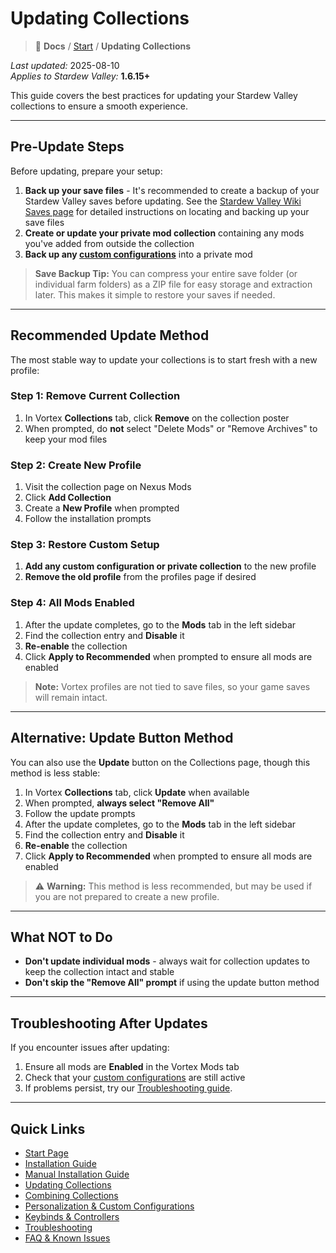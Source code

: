 # Updating Collections

> 📂 **Docs** / [Start](/start.md) / **Updating Collections**

*Last updated:* 2025-08-10  
*Applies to Stardew Valley:* **1.6.15+**

This guide covers the best practices for updating your Stardew Valley collections to ensure a smooth experience.

---

## Pre-Update Steps

Before updating, prepare your setup:

1. **Back up your save files** - It's recommended to create a backup of your Stardew Valley saves before updating. See the [Stardew Valley Wiki Saves page](https://www.stardewvalleywiki.com/Saves) for detailed instructions on locating and backing up your save files
2. **Create or update your private mod collection** containing any mods you've added from outside the collection
3. **Back up any [custom configurations](/personalization.md)** into a private mod

> **Save Backup Tip:** You can compress your entire save folder (or individual farm folders) as a ZIP file for easy storage and extraction later. This makes it simple to restore your saves if needed.

---

## Recommended Update Method

The most stable way to update your collections is to start fresh with a new profile:

### Step 1: Remove Current Collection
1. In Vortex **Collections** tab, click **Remove** on the collection poster
2. When prompted, do **not** select "Delete Mods" or "Remove Archives" to keep your mod files

### Step 2: Create New Profile
1. Visit the collection page on Nexus Mods
2. Click **Add Collection**
3. Create a **New Profile** when prompted
4. Follow the installation prompts

### Step 3: Restore Custom Setup
1. **Add any custom configuration or private collection** to the new profile
2. **Remove the old profile** from the profiles page if desired

### Step 4: All Mods Enabled
1. After the update completes, go to the **Mods** tab in the left sidebar
2. Find the collection entry and **Disable** it
3. **Re-enable** the collection
4. Click **Apply to Recommended** when prompted to ensure all mods are enabled

> **Note:** Vortex profiles are not tied to save files, so your game saves will remain intact.

---

## Alternative: Update Button Method

You can also use the **Update** button on the Collections page, though this method is less stable:

1. In Vortex **Collections** tab, click **Update** when available
2. When prompted, **always select "Remove All"**
3. Follow the update prompts
4. After the update completes, go to the **Mods** tab in the left sidebar
5. Find the collection entry and **Disable** it
6. **Re-enable** the collection
7. Click **Apply to Recommended** when prompted to ensure all mods are enabled

> ⚠️ **Warning:** This method is less recommended, but may be used if you are not prepared to create a new profile.

---

## What NOT to Do

- **Don't update individual mods** - always wait for collection updates to keep the collection intact and stable
- **Don't skip the "Remove All" prompt** if using the update button method

---

## Troubleshooting After Updates

If you encounter issues after updating:

1. Ensure all mods are **Enabled** in the Vortex Mods tab
2. Check that your [custom configurations](/personalization.md) are still active
3. If problems persist, try our [Troubleshooting guide](/troubleshooting.md).

---

## Quick Links

- [Start Page](/start.md)  
- [Installation Guide](/install.md)  
- [Manual Installation Guide](/manual-install.md)  
- [Updating Collections](/updating.md)  
- [Combining Collections](/combining.md)  
- [Personalization & Custom Configurations](/personalization.md)  
- [Keybinds & Controllers](/keybinds.md)  
- [Troubleshooting](/troubleshooting.md)  
- [FAQ & Known Issues](/faq-and-known-issues.md)  
